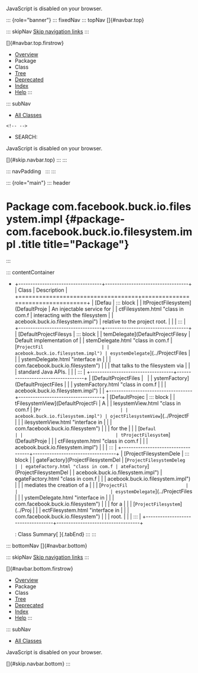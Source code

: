 <div>

JavaScript is disabled on your browser.

</div>

::: {role="banner"}
::: fixedNav
::: topNav
[]{#navbar.top}

::: skipNav
[Skip navigation links](#skip.navbar.top "Skip navigation links")
:::

[]{#navbar.top.firstrow}

-   [Overview](../../../../../../index.html)
-   Package
-   Class
-   [Tree](package-tree.html)
-   [Deprecated](../../../../../../deprecated-list.html)
-   [Index](../../../../../../index-all.html)
-   [Help](../../../../../../help-doc.html)
:::

::: subNav
-   [All Classes](../../../../../../allclasses.html)

```{=html}
<!-- -->
```
-   SEARCH:

<div>

<div>

JavaScript is disabled on your browser.

</div>

</div>

[]{#skip.navbar.top}
:::
:::

::: navPadding
 
:::
:::

::: {role="main"}
::: header
# Package com.facebook.buck.io.filesystem.impl {#package-com.facebook.buck.io.filesystem.impl .title title="Package"}
:::

::: contentContainer
-   +-----------------------------------+-----------------------------------+
    | Class                             | Description                       |
    +===================================+===================================+
    | [Defau                            | ::: block                         |
    | ltProjectFilesystem](DefaultProje | An injectable service for         |
    | ctFilesystem.html "class in com.f | interacting with the filesystem   |
    | acebook.buck.io.filesystem.impl") | relative to the project root.     |
    |                                   | :::                               |
    +-----------------------------------+-----------------------------------+
    | [DefaultProjectFilesys            | ::: block                         |
    | temDelegate](DefaultProjectFilesy | Default implementation of         |
    | stemDelegate.html "class in com.f | [`ProjectFil                      |
    | acebook.buck.io.filesystem.impl") | esystemDelegate`](../ProjectFiles |
    |                                   | ystemDelegate.html "interface in  |
    |                                   | com.facebook.buck.io.filesystem") |
    |                                   | that talks to the filesystem via  |
    |                                   | standard Java APIs.               |
    |                                   | :::                               |
    +-----------------------------------+-----------------------------------+
    | [DefaultProjectFiles              |                                   |
    | ystemFactory](DefaultProjectFiles |                                   |
    | ystemFactory.html "class in com.f |                                   |
    | acebook.buck.io.filesystem.impl") |                                   |
    +-----------------------------------+-----------------------------------+
    | [DefaultProjec                    | ::: block                         |
    | tFilesystemView](DefaultProjectFi | A                                 |
    | lesystemView.html "class in com.f | [`Pr                              |
    | acebook.buck.io.filesystem.impl") | ojectFilesystemView`](../ProjectF |
    |                                   | ilesystemView.html "interface in  |
    |                                   | com.facebook.buck.io.filesystem") |
    |                                   | for the                           |
    |                                   | [`Defaul                          |
    |                                   | tProjectFilesystem`](DefaultProje |
    |                                   | ctFilesystem.html "class in com.f |
    |                                   | acebook.buck.io.filesystem.impl") |
    |                                   | :::                               |
    +-----------------------------------+-----------------------------------+
    | [ProjectFilesystemDele            | ::: block                         |
    | gateFactory](ProjectFilesystemDel | [`ProjectFilesystemDeleg          |
    | egateFactory.html "class in com.f | ateFactory`](ProjectFilesystemDel |
    | acebook.buck.io.filesystem.impl") | egateFactory.html "class in com.f |
    |                                   | acebook.buck.io.filesystem.impl") |
    |                                   | mediates the creation of a        |
    |                                   | [`ProjectFil                      |
    |                                   | esystemDelegate`](../ProjectFiles |
    |                                   | ystemDelegate.html "interface in  |
    |                                   | com.facebook.buck.io.filesystem") |
    |                                   | for a                             |
    |                                   | [`ProjectFilesystem`](../Proj     |
    |                                   | ectFilesystem.html "interface in  |
    |                                   | com.facebook.buck.io.filesystem") |
    |                                   | root.                             |
    |                                   | :::                               |
    +-----------------------------------+-----------------------------------+

    : Class Summary[ ]{.tabEnd}
:::
:::

::: bottomNav
[]{#navbar.bottom}

::: skipNav
[Skip navigation links](#skip.navbar.bottom "Skip navigation links")
:::

[]{#navbar.bottom.firstrow}

-   [Overview](../../../../../../index.html)
-   Package
-   Class
-   [Tree](package-tree.html)
-   [Deprecated](../../../../../../deprecated-list.html)
-   [Index](../../../../../../index-all.html)
-   [Help](../../../../../../help-doc.html)
:::

::: subNav
-   [All Classes](../../../../../../allclasses.html)

<div>

<div>

JavaScript is disabled on your browser.

</div>

</div>

[]{#skip.navbar.bottom}
:::

